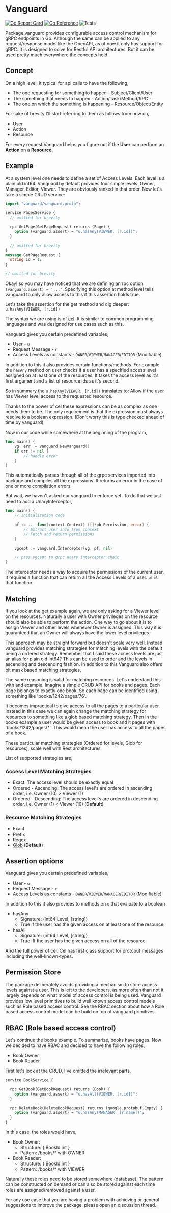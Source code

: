 # Vanguard
[![Go Report Card](https://goreportcard.com/badge/github.com/srikrsna/vanguard)](https://goreportcard.com/report/github.com/srikrsna/vanguard) [![Go Reference](https://pkg.go.dev/badge/github.com/srikrsna/vanguard.svg)](https://pkg.go.dev/github.com/srikrsna/vanguard) ![Tests](https://github.com/srikrsna/vanguard/actions/workflows/go.yml/badge.svg)

Package vanguard provides configurable access control mechanism for gRPC endpoints in Go. Although the same can be applied to any request/response model like the OpenAPI, as of now it only has support for gRPC. It is designed to solve for Restful API architectures. But it can be used pretty much everywhere the concepts hold.

## Concept 
On a high level, it typical for api calls to have the following,

* The one requesting for something to happen - Subject/Client/User
* The something that needs to happen - Action/Task/Method/RPC - 
* The one on which the something is happening - Resource/Object/Entity

For sake of brevity I'll start referring to them as follows from now on,

* User
* Action
* Resource

For every request Vanguard helps you figure out if the **User** can perform an **Action** on a **Resource**.

## Example

At a system level one needs to define a set of Access Levels. Each level is a plain old int64. Vanguard by default provides four simple levels: Owner, Manager, Editor, Viewer. They are obviously ranked in that order. Now let's take a simple CRUD service:

```protobuf
import "vanguard/vanguard.proto";

service PagesService {
  // omitted for brevity

  rpc GetPage(GetPageRequest) returns (Page) {
    option (vanguard.assert) = "u.hasAny(VIEWER, [r.id])";
  }

  // omitted for brevity
}
message GetPageRequest {  
  string id = 1;
}

// omitted for brevity
```

Okay! so you may have noticed that we are defining an rpc option `(vanguard.assert) = '...'`. Specifying this option at method level tells vanguard to only allow access to this if this assertion holds true.

Let's take the assertion for the get method and dig deeper: `u.hasAny(VIEWER, [r.id])`

The syntax we are using is of [cel](https://github.com/google/cel-spec). It is similar to common programming languages and was designed for use cases such as this.

Vanguard gives you certain predefined variables, 
* User - `u`
* Request Message - `r`
* Access Levels as constants - `OWNER`/`VIEWER`/`MANAGER`/`EDITOR` (Modifiable)

In addition to this it also provides certain functions/methods. For example the `hasAny` method on user checks if a user has a specified access level assigned on at least one of the resources. It takes the access level as it's first argument and a list of resource ids as it's second.

So in summary the `u.hasAny(VIEWER, [r.id])` translates to: Allow if the user has Viewer level access to the requested resource.

Thanks to the power of cel these expressions can be as complex as one needs them to be. The only requirement is that the expression must always resolve to a boolean expression. (Don't worry this is type checked ahead of time by vanguard)

Now in our code while somewhere at the beginning of the program,

```go
func main() {
    vg, err := vanguard.NewVanguard()
    if err != nil {
        // handle error
    }
}
```

This automatically parses through all of the grpc services imported into package and compiles all the expressions. It returns an error in the case of one or more compilation errors.

But wait, we haven't asked our vanguard to enforce yet. To do that we just need to add a UnaryInterceptor,
```go
func main() {
    // Initialization code

    pf := ... func(context.Context) ([]*pb.Permission, error) {
        // Extract user info from context
        // Fetch and return permissions 
    }

    vgcept := vanguard.Interceptor(vg, pf, nil)

    // pass vgcept to grpc unary interceptor chain
}

```

The interceptor needs a way to acquire the permissions of the current user. It requires a function that can return all the Access Levels of a user. `pf` is that function.

## Matching

If you look at the get example again, we are only asking for a Viewer level on the resources. Naturally a user with Owner privileges on the resource should also be able to perform the action. One way to go about it is to assign Viewer and other levels whenever Owner is assigned. This way it is guaranteed that an Owner will always have the lower level privileges.

This approach may be straight forward but doesn't scale very well. Instead vanguard provides matching strategies for matching levels with the default being a ordered strategy. Remember that I said these access levels are just an alias for plain old int64? This can be used to order and the levels in ascending and descending fashion. In addition to this Vanguard also offers bit mask based matching strategies.

The same reasoning is valid for matching resources. Let's understand this with and example. Imagine a simple CRUD API for books and pages. Each page belongs to exactly one book. So each page can be identified using something like 'books/1242/pages/76'.

It becomes impractical to give access to all the pages to a particular user. Instead in this case we can again change the matching strategy for resources to something like a glob based matching strategy. Then in the books example a user would be given access to book and it pages with 'books/1242/pages/*'. This would mean the user has access to all the pages of a book.

These particular matching strategies (Ordered for levels, Glob for resources), scale well with Rest architectures.

List of supported strategies are,

### Access Level Matching Strategies

* Exact: The access level should be exactly equal
* Ordered - Ascending: The access level's are ordered in ascending order, i.e. Owner (10) > Viewer (1) 
* Ordered - Descending: The access level's are ordered in descending order, i.e. Owner (1) < Viewer (10) (**Default**) 

### Resource Matching Strategies

* Exact
* Prefix
* Regex
* [Glob](https://pkg.go.dev/github.com/srikrsna/glob) (**Default**)

## Assertion options

Vanguard gives you certain predefined variables, 

* User - `u`
* Request Message - `r`
* Access Levels as constants - `OWNER`/`VIEWER`/`MANAGER`/`EDITOR` (Modifiable)

In addition to this it also provides to methods on `u` that evaluate to a boolean

* hasAny
    * Signature: (int64|Level, [string])
    * True if the user has the given access on at least one of the resource
* hasAll
    * Signature: (int64|Level, [string])
    * True iff the user has the given access on all of the resource

And the full power of cel. Cel has first class support for protobuf messages including the well-known-types.

## Permission Store

The package deliberately avoids providing a mechanism to store access levels against a user. This is left to the developers, as more often than not it largely depends on what model of access control is being used. Vanguard provides low level primitives to build well known access control models such as Role based access control. See the RBAC section about how a Role based access control model can be build on top of vanguard primitives.

## RBAC (Role based access control)

Let's continue the books example. To summarize, books have pages. Now we decided to have RBAC and decided to have the following roles,

* Book Owner
* Book Reader

First let's look at the CRUD, I've omitted the irrelevant parts,
```protobuf
service BookService {

  rpc GetBook(GetBookRequest) returns (Book) {
    option (vanguard.assert) = "u.hasAll(VIEWER, [r.id])";
  }  

  rpc DeleteBook(DeleteBookRequest) returns (google.protobuf.Empty) {
    option (vanguard.assert) = "u.hasAny(MANAGER, [r.name])";
  }
}
```

In this case, the roles would have,

* Book Owner:
    * Structure: { BookId int }
    * Pattern: /books/<book id here>* with OWNER
* Book Reader:
    * Structure: { BookId int }
    * Pattern: /books/<book id here>* with VIEWER

Naturally these roles need to be stored somewhere (database). The pattern can be constructed on demand or can also be stored against each time roles are assigned/removed against a user.

For any use case that you are having a problem with achieving or general suggestions to improve the package, please open an discussion thread.
